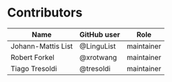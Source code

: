 # Contributors

Name | GitHub user | Role
--- | --- | ---
Johann-Mattis List | @LinguList | maintainer
Robert Forkel | @xrotwang | maintainer
Tiago Tresoldi | @tresoldi | maintainer
